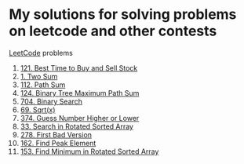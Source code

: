 # My solutions for solving problems on leetcode and other contests

[LeetCode](https://leetcode.com) problems

1. [121. Best Time to Buy and Sell Stock](1_Best_Time_to_Buy_and_Sell_Stock/about_Best_Time_to_Buy_and_Sell_Stock.md)
2. [1. Two Sum](2_Two_Sum_Problem/about_Two_Sum_Problem.md)
3. [112. Path Sum](3_Path_Sum/about_Path_Sum.md)
4. [124. Binary Tree Maximum Path Sum](4_Binary_Tree_Maximum_Path_Sum/about_Binary_Tree_Maximum_Path_Sum.md)
5. [704. Binary Search](5_Binary_Search/about_Binary_Search.md)
6. [69. Sqrt(x)](WithoutPlayground/6_Sqrt(x).md)
7. [374. Guess Number Higher or Lower](WithoutPlayground/7_Guess_Number_Higher_or_Lower.md)
8. [33. Search in Rotated Sorted Array](WithoutPlayground/8_Search_in_Rotated_Sorted_Array.md)
9. [278. First Bad Version](WithoutPlayground/9_First_Bad_Version.md)
10. [162. Find Peak Element](WithoutPlayground/10_Find_Peak_Element.md)
11. [153. Find Minimum in Rotated Sorted Array](WithoutPlayground/11_Find_Minimum_in_Rotated_Sorted_Array.md)
